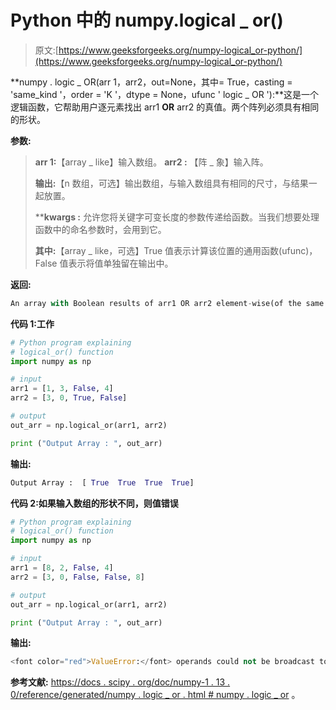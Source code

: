 # Python 中的 numpy.logical _ or()

> 原文:[https://www.geeksforgeeks.org/numpy-logical_or-python/](https://www.geeksforgeeks.org/numpy-logical_or-python/)

**numpy . logic _ OR(arr 1，arr2，out=None，其中= True，casting = 'same_kind '，order = 'K '，dtype = None，ufunc ' logic _ OR '):**这是一个逻辑函数，它帮助用户逐元素找出 arr1 **OR** arr2 的真值。两个阵列必须具有相同的形状。

**参数:**

> **arr 1:**【array _ like】输入数组。
> **arr2 :** 【阵 _ 象】输入阵。
> 
> **输出:**【n 数组，可选】输出数组，与输入数组具有相同的尺寸，与结果一起放置。
> 
> ****kwargs :** 允许您将关键字可变长度的参数传递给函数。当我们想要处理函数中的命名参数时，会用到它。
> 
> **其中:**【array _ like，可选】True 值表示计算该位置的通用函数(ufunc)，False 值表示将值单独留在输出中。

**返回:**

```py
An array with Boolean results of arr1 OR arr2 element-wise(of the same shape).  

```

**代码 1:工作**

```py
# Python program explaining
# logical_or() function
import numpy as np

# input
arr1 = [1, 3, False, 4]
arr2 = [3, 0, True, False]

# output
out_arr = np.logical_or(arr1, arr2)

print ("Output Array : ", out_arr)
```

**输出:**

```py
Output Array :  [ True  True  True  True]

```

**代码 2:如果输入数组的形状不同，则值错误**

```py
# Python program explaining
# logical_or() function
import numpy as np

# input
arr1 = [8, 2, False, 4]
arr2 = [3, 0, False, False, 8]

# output
out_arr = np.logical_or(arr1, arr2)

print ("Output Array : ", out_arr)
```

**输出:**

```py
<font color="red">ValueError:</font> operands could not be broadcast together with shapes (4,) (5,)  
```

**参考文献:**
[https://docs . scipy . org/doc/numpy-1 . 13 . 0/reference/generated/numpy . logic _ or . html # numpy . logic _ or](https://docs.scipy.org/doc/numpy-1.13.0/reference/generated/numpy.logical_or.html#numpy.logical_or)
。